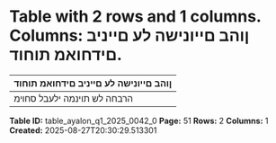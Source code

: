 # Table with 2 rows and 1 columns. Columns: ןוהב םייונישה לע םייניב םידחואמ תוחוד.

| ןוהב םייונישה לע םייניב םידחואמ תוחוד |
|---|
| הרבחה לש תוינמה ילעבל סחוימ |

**Table ID:** table_ayalon_q1_2025_0042_0
**Page:** 51
**Rows:** 2
**Columns:** 1
**Created:** 2025-08-27T20:30:29.513301
